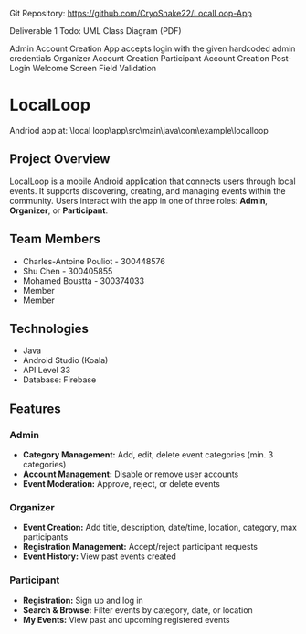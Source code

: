 Git Repository: https://github.com/CryoSnake22/LocalLoop-App

Deliverable 1 Todo:
UML Class Diagram (PDF)


Admin Account Creation	App accepts login with the given hardcoded admin credentials
Organizer Account Creation
Participant Account Creation
Post-Login Welcome Screen
Field Validation

# LocalLoop
Andriod app at: \local loop\app\src\main\java\com\example\localloop

## Project Overview
LocalLoop is a mobile Android application that connects users through local events. It supports discovering, creating, and managing events within the community. Users interact with the app in one of three roles: **Admin**, **Organizer**, or **Participant**.

## Team Members
- Charles-Antoine Pouliot - 300448576
- Shu Chen - 300405855
- Mohamed Boustta - 300374033
- Member
- Member

## Technologies
- Java
- Android Studio (Koala)
- API Level 33
- Database: Firebase

## Features

### Admin
- **Category Management:** Add, edit, delete event categories (min. 3 categories)
- **Account Management:** Disable or remove user accounts
- **Event Moderation:** Approve, reject, or delete events

### Organizer
- **Event Creation:** Add title, description, date/time, location, category, max participants
- **Registration Management:** Accept/reject participant requests
- **Event History:** View past events created

### Participant
- **Registration:** Sign up and log in
- **Search & Browse:** Filter events by category, date, or location
- **My Events:** View past and upcoming registered events
